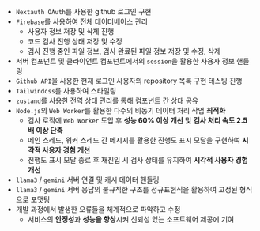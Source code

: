 - `Nextauth OAuth`를 사용한 github 로그인 구현
- `Firebase`를 사용하여 전체 데이터베이스 관리
  - 사용자 정보 저장 및 삭제 진행
  - 코드 검사 진행 상태 저장 및 수정
  - 검사 진행 중인 파일 정보, 검사 완료된 파일 정보 저장 및 수정, 삭제
- 서버 컴포넌트 및 클라이언트 컴포넌트에서의 `session`을 활용한 사용자 정보 핸들링
- `Github API`을 사용한 현재 로그인 사용자의 repository 목록 구현 테스팅 진행
- `Tailwindcss`를 사용하여 스타일링
- `zustand`를 사용한 전역 상태 관리를 통해 컴포넌트 간 상태 공유
- `Node.js`의 `Web Worker`를 활용한 다수의 비동기 데이터 처리 작업 **최적화**
  - 검사 로직에 `Web Worker` 도입 후 **성능 60% 이상 개선** 및 **검사 처리 속도 2.5배 이상 단축**
  - 메인 스레드, 워커 스레드 간 메시지를 활용한 진행도 표시 모달을 구현하여 **시각적 사용자 경험 개선**
  - 진행도 표시 모달 종료 후 재진입 시 검사 상태를 유지하여 **시각적 사용자 경험 개선**
- `llama3` / `gemini` 서버 연결 및 캐시 데이터 핸들링
- `llama3` / `gemini` 서버 응답의 불규칙한 구조를 정규표현식을 활용하여 고정된 형식으로 포맷팅
- 개발 과정에서 발생한 오류들을 체계적으로 파악하고 수정
  - 서비스의 **안정성**과 **성능을 향상**시켜 신뢰성 있는 소프트웨어 제공에 기여
